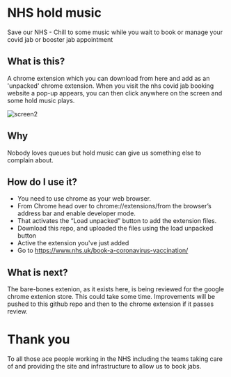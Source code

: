 # NHS hold music
Save our NHS - Chill to some music while you wait to book or manage your covid jab or booster jab appointment

## What is this?
A chrome extension which you can download from here and add as an 'unpacked' chrome extension. 
When you visit the nhs covid jab booking website a pop-up appears, you can then click anywhere on the screen and some hold music plays.

![screen2](https://user-images.githubusercontent.com/16557524/145886654-14ae7ab9-4cec-495c-8d56-adec30f091b1.jpg)

## Why
Nobody loves queues but hold music can give us something else to complain about.

## How do I use it?
- You need to use chrome as your web browser. 
- From Chrome head over to chrome://extensions/from the browser’s address bar and enable developer mode. 
- That activates the “Load unpacked” button to add the extension files. 
- Download this repo, and uploaded the files using the load unpacked button
- Active the extension you've just added
- Go to https://www.nhs.uk/book-a-coronavirus-vaccination/

## What is next?
The bare-bones extenion, as it exists here, is being reviewed for the google chrome extenion store. This could take some time. Improvements will be pushed to this github repo and then to the chrome extension if it passes review.

# Thank you
To all those ace people working in the NHS including the teams taking care of and providing the site and infrastructure to allow us to book jabs.

